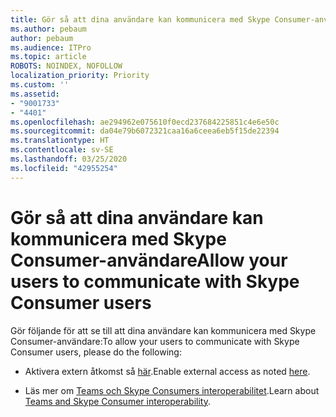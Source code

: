 ```yaml
---
title: Gör så att dina användare kan kommunicera med Skype Consumer-användare
ms.author: pebaum
author: pebaum
ms.audience: ITPro
ms.topic: article
ROBOTS: NOINDEX, NOFOLLOW
localization_priority: Priority
ms.custom: ''
ms.assetid:
- "9001733"
- "4401"
ms.openlocfilehash: ae294962e075610f0ecd237684225851c4e6e50c
ms.sourcegitcommit: da04e79b6072321caa16a6ceea6eb5f15de22394
ms.translationtype: HT
ms.contentlocale: sv-SE
ms.lasthandoff: 03/25/2020
ms.locfileid: "42955254"
---
```

# <a name="allow-your-users-to-communicate-with-skype-consumer-users"></a><span data-ttu-id="af4b9-102">Gör så att dina användare kan kommunicera med Skype Consumer-användare</span><span class="sxs-lookup"><span data-stu-id="af4b9-102">Allow your users to communicate with Skype Consumer users</span></span>

<span data-ttu-id="af4b9-103">Gör följande för att se till att dina användare kan kommunicera med Skype Consumer-användare:</span><span class="sxs-lookup"><span data-stu-id="af4b9-103">To allow your users to communicate with Skype Consumer users, please do the following:</span></span>

- <span data-ttu-id="af4b9-104">Aktivera extern åtkomst så [här](https://docs.microsoft.com/microsoftteams/manage-external-access#allow-or-block-domains).</span><span class="sxs-lookup"><span data-stu-id="af4b9-104">Enable external access as noted [here](https://docs.microsoft.com/microsoftteams/manage-external-access#allow-or-block-domains).</span></span>

- <span data-ttu-id="af4b9-105">Läs mer om [Teams och Skype Consumers interoperabilitet](https://docs.microsoft.com/microsoftteams/teams-skype-interop).</span><span class="sxs-lookup"><span data-stu-id="af4b9-105">Learn about [Teams and Skype Consumer interoperability](https://docs.microsoft.com/microsoftteams/teams-skype-interop).</span></span>
